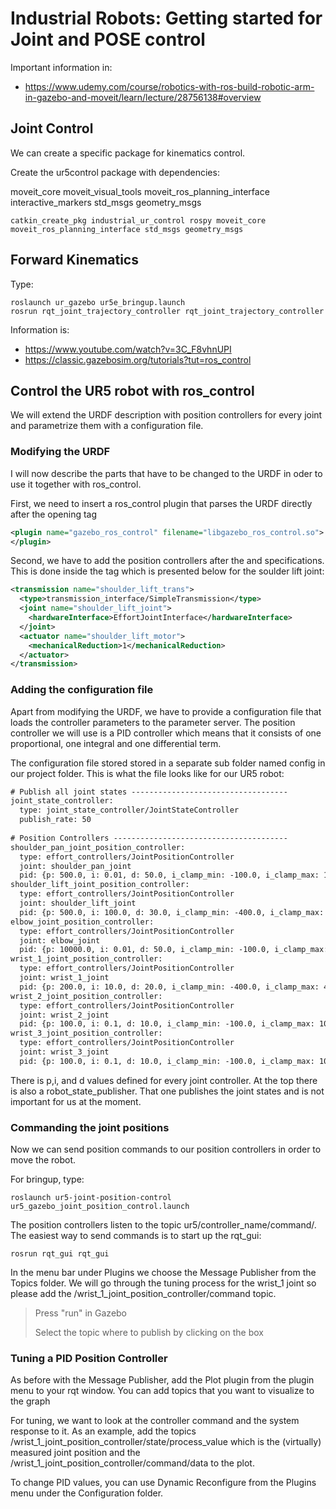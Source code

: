 # **Industrial Robots: Getting started for Joint and POSE control**

Important information in:

- https://www.udemy.com/course/robotics-with-ros-build-robotic-arm-in-gazebo-and-moveit/learn/lecture/28756138#overview


## **Joint Control**

We can create a specific package for kinematics control.

Create the ur5control package with dependencies:

moveit_core
moveit_visual_tools
moveit_ros_planning_interface
interactive_markers
std_msgs
geometry_msgs

```shell
catkin_create_pkg industrial_ur_control rospy moveit_core moveit_ros_planning_interface std_msgs geometry_msgs
```

     

## **Forward Kinematics**
Type:
```shell
roslaunch ur_gazebo ur5e_bringup.launch
rosrun rqt_joint_trajectory_controller rqt_joint_trajectory_controller
```

Information is:

- https://www.youtube.com/watch?v=3C_F8vhnUPI
- https://classic.gazebosim.org/tutorials?tut=ros_control


## **Control the UR5 robot with ros_control**
We will extend the URDF description with position controllers for every joint and parametrize them with a configuration file.

### **Modifying the URDF**

I will now describe the parts that have to be changed to the URDF in oder to use it together with ros_control.

First, we need to insert a ros_control plugin that parses the URDF directly after the opening <robot> tag
```xml
<plugin name="gazebo_ros_control" filename="libgazebo_ros_control.so">
</plugin>
```
Second, we have to add the position controllers after the <link> and <joint> specifications. This is done inside the <transmission> tag which is presented below for the soulder lift joint:
```xml
<transmission name="shoulder_lift_trans">
  <type>transmission_interface/SimpleTransmission</type>
  <joint name="shoulder_lift_joint">
    <hardwareInterface>EffortJointInterface</hardwareInterface>
  </joint>
  <actuator name="shoulder_lift_motor">
    <mechanicalReduction>1</mechanicalReduction>
  </actuator>
</transmission>
```
### **Adding the configuration file**
Apart from modifying the URDF, we have to provide a configuration file that loads the controller parameters to the parameter server. The position controller we will use is a PID controller which means that it consists of one proportional, one integral and one differential term.

The configuration file stored stored in a separate sub folder named config in our project folder. This is what the file looks like for our UR5 robot:
```xml
# Publish all joint states -----------------------------------
joint_state_controller:
  type: joint_state_controller/JointStateController
  publish_rate: 50  
 
# Position Controllers ---------------------------------------
shoulder_pan_joint_position_controller:
  type: effort_controllers/JointPositionController
  joint: shoulder_pan_joint
  pid: {p: 500.0, i: 0.01, d: 50.0, i_clamp_min: -100.0, i_clamp_max: 100.0}
shoulder_lift_joint_position_controller:
  type: effort_controllers/JointPositionController
  joint: shoulder_lift_joint
  pid: {p: 500.0, i: 100.0, d: 30.0, i_clamp_min: -400.0, i_clamp_max: 400.0}
elbow_joint_position_controller:
  type: effort_controllers/JointPositionController
  joint: elbow_joint
  pid: {p: 10000.0, i: 0.01, d: 50.0, i_clamp_min: -100.0, i_clamp_max: 100.0}
wrist_1_joint_position_controller:
  type: effort_controllers/JointPositionController
  joint: wrist_1_joint
  pid: {p: 200.0, i: 10.0, d: 20.0, i_clamp_min: -400.0, i_clamp_max: 400.0}
wrist_2_joint_position_controller:
  type: effort_controllers/JointPositionController
  joint: wrist_2_joint
  pid: {p: 100.0, i: 0.1, d: 10.0, i_clamp_min: -100.0, i_clamp_max: 100.0}
wrist_3_joint_position_controller:
  type: effort_controllers/JointPositionController
  joint: wrist_3_joint
  pid: {p: 100.0, i: 0.1, d: 10.0, i_clamp_min: -100.0, i_clamp_max: 100.0}
  ```
  

There is p,i, and d values defined for every joint controller. At the top there is also a robot_state_publisher. That one publishes the joint states and is not important for us at the moment.

### **Commanding the joint positions**
Now we can send position commands to our position controllers in order to move the robot.

For bringup, type:
```shell
roslaunch ur5-joint-position-control ur5_gazebo_joint_position_control.launch
```
The position controllers listen to the topic ur5/controller_name/command/. The easiest way to send commands is to start up the rqt_gui:
```shell
rosrun rqt_gui rqt_gui
```
In the menu bar under Plugins we choose the Message Publisher from the Topics folder.
We will go through the tuning process for the wrist_1 joint so please add the /wrist_1_joint_position_controller/command topic. 
> Press "run" in Gazebo
>
> Select the topic where to publish by clicking on the box

### **Tuning a PID Position Controller**
As before with the Message Publisher, add the Plot plugin from the plugin menu to your rqt window. You can add topics that you want to visualize to the graph 

For tuning, we want to look at the controller command and the system response to it. As an example, add the topics /wrist_1_joint_position_controller/state/process_value which is the (virtually) measured joint position and the /wrist_1_joint_position_controller/command/data to the plot.

To change PID values, you can use Dynamic Reconfigure from the Plugins menu under the Configuration folder. 